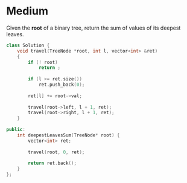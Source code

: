 # Medium

Given the **root** of a binary tree, return the sum of values of its deepest leaves. 

```cpp
class Solution {
    void travel(TreeNode *root, int l, vector<int> &ret)
    {
        if (! root)
            return ;
        
        if (l >= ret.size())
            ret.push_back(0);
        
        ret[l] += root->val;
        
        travel(root->left, l + 1, ret);
        travel(root->right, l + 1, ret);
    }
    
public:
    int deepestLeavesSum(TreeNode* root) {
        vector<int> ret;
        
        travel(root, 0, ret);
        
        return ret.back();
    }
};
```
